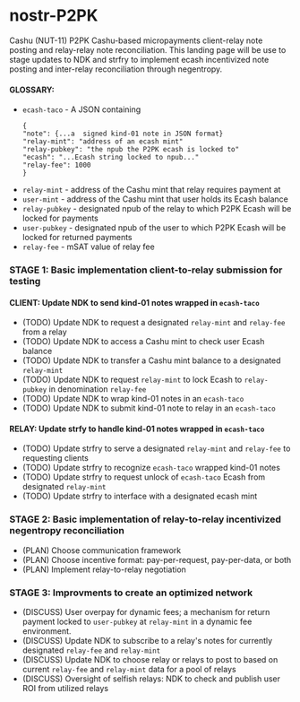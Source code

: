 # nostr-P2PK
Cashu (NUT-11) P2PK Cashu-based micropayments client-relay note posting and relay-relay note reconciliation. This landing page will be use to stage updates to NDK and strfry to implement ecash incentivized note posting and inter-relay reconciliation through negentropy.

#### GLOSSARY:
* `ecash-taco` - A JSON containing
    ```
    {
    "note": {...a  signed kind-01 note in JSON format}
    "relay-mint": "address of an ecash mint"
    "relay-pubkey": "the npub the P2PK ecash is locked to"
    "ecash": "...Ecash string locked to npub..."
    "relay-fee": 1000
    }
    ```
* `relay-mint` - address of the Cashu mint that relay requires payment at
* `user-mint` - address of the Cashu mint that user holds its Ecash balance
* `relay-pubkey` - designated npub of the relay to which P2PK Ecash will be locked for payments
* `user-pubkey` - designated npub of the user to which P2PK Ecash will be locked for returned payments
* `relay-fee` - mSAT value of relay fee

### STAGE 1: Basic implementation client-to-relay submission for testing
#### CLIENT: Update NDK to send kind-01 notes wrapped in `ecash-taco`
* (TODO) Update NDK to request a designated `relay-mint` and `relay-fee` from a relay
* (TODO) Update NDK to access a Cashu mint to check user Ecash balance
* (TODO) Update NDK to transfer a Cashu mint balance to a designated `relay-mint`
* (TODO) Update NDK to request `relay-mint` to lock Ecash to `relay-pubkey` in denomination `relay-fee`
* (TODO) Update NDK to wrap kind-01 notes in an `ecash-taco`
* (TODO) Update NDK to submit kind-01 note to relay in an `ecash-taco`

#### RELAY: Update strfy to handle kind-01 notes wrapped in `ecash-taco`
* (TODO) Update strfry to serve a designated `relay-mint` and `relay-fee` to requesting clients
* (TODO) Update strfry to recognize `ecash-taco` wrapped kind-01 notes
* (TODO) Update strfry to request unlock of `ecash-taco` Ecash from designated `relay-mint`
* (TODO) Update strfry to interface with a designated ecash mint

### STAGE 2: Basic implementation of relay-to-relay incentivized negentropy reconciliation
* (PLAN) Choose communication framework
* (PLAN) Choose incentive format: pay-per-request, pay-per-data, or both
* (PLAN) Implement relay-to-relay negotiation

### STAGE 3: Improvments to create an optimized network
* (DISCUSS) User overpay for dynamic fees; a mechanism for return payment locked to `user-pubkey` at `relay-mint` in a dynamic fee environment.
* (DISCUSS) Update NDK to subscribe to a relay's notes for currently designated `relay-fee` and `relay-mint`
* (DISCUSS) Update NDK to choose relay or relays to post to based on current `relay-fee` and `relay-mint` data for a pool of relays
* (DISCUSS) Oversight of selfish relays: NDK to check and publish user ROI from utilized relays
